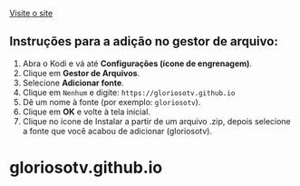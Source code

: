[Visite o site](https://gloriosotv.github.io/)

## Instruções para a adição no gestor de arquivo:

1. Abra o Kodi e vá até **Configurações (ícone de engrenagem)**.
2. Clique em **Gestor de Arquivos**.
3. Selecione **Adicionar fonte**.
4. Clique em `Nenhum` e digite: `https://gloriosotv.github.io`
5. Dê um nome à fonte (por exemplo: `gloriosotv`).
6. Clique em **OK** e volte à tela inicial.
7. Clique no ícone de Instalar a partir de um arquivo .zip, depois selecione a fonte que você acabou de adicionar (gloriosotv).
# gloriosotv.github.io
